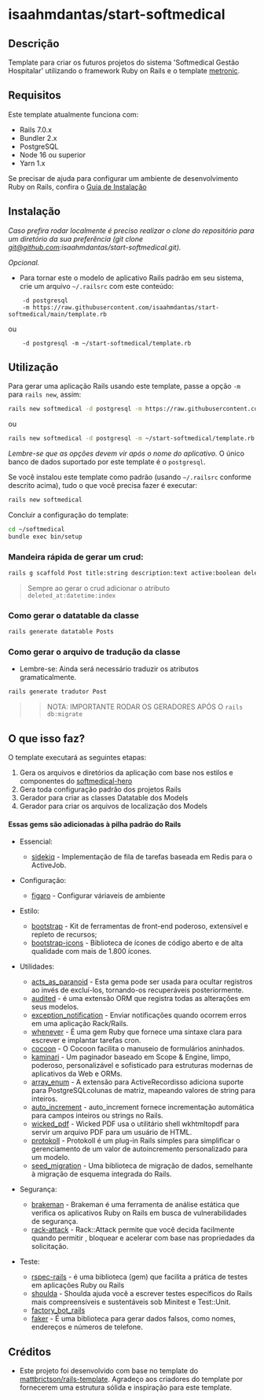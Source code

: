 # isaahmdantas/start-softmedical
## Descrição

Template para criar os futuros projetos do sistema 'Softmedical Gestão Hospitalar' utilizando o framework Ruby on Rails e o template [metronic](https://themeforest.net/item/metronic-responsive-admin-dashboard-template/4021469).

## Requisitos 

Este template atualmente funciona com: 

* Rails 7.0.x
* Bundler 2.x 
* PostgreSQL
* Node 16 ou superior 
* Yarn 1.x 

Se precisar de ajuda para configurar um ambiente de desenvolvimento Ruby on Rails, confira o [Guia de Instalação](https://github.com/isaahmdantas/start-softmedical/blob/main/INSTALAR_RAILS.md)



## Instalação  

*Caso prefira rodar localmente é preciso realizar o clone do repositório para um diretório da sua preferência (git clone git@github.com:isaahmdantas/start-softmedical.git).* 

*Opcional.*

- Para tornar este o modelo de aplicativo Rails padrão em seu sistema, crie um arquivo `~/.railsrc` com este conteúdo:

```
    -d postgresql 
    -m https://raw.githubusercontent.com/isaahmdantas/start-softmedical/main/template.rb
```

ou

```
    -d postgresql -m ~/start-softmedical/template.rb
```

## Utilização

Para gerar uma aplicação Rails usando este template, passe a opção `-m` para `rails new`, assim: 

```bash 
rails new softmedical -d postgresql -m https://raw.githubusercontent.com/isaahmdantas/start-softmedical/main/template.rb
```

ou 

```bash
rails new softmedical -d postgresql -m ~/start-softmedical/template.rb
```


*Lembre-se que as opções devem vir após o nome do aplicativo.* 
O único banco de dados suportado por este template é o `postgresql`.


Se você instalou este template como padrão (usando `~/.railsrc` conforme descrito acima), tudo o que você precisa fazer é executar:

```bash
rails new softmedical
```

Concluir a configuração do template: 
```bash
cd ~/softmedical
bundle exec bin/setup 
```

### Mandeira rápida de gerar um crud: 

```bash 
rails g scaffold Post title:string description:text active:boolean deleted_at:datetime:index 
```
> Sempre ao gerar o crud adicionar o atributo `deleted_at:datetime:index`

### Como gerar o datatable da classe 
```bash 
rails generate datatable Posts
``` 

### Como gerar o arquivo de tradução da classe

* Lembre-se: Ainda será necessário traduzir os atributos gramaticalmente.

```bash 
rails generate tradutor Post
``` 

>> NOTA: IMPORTANTE RODAR OS GERADORES APÓS O ```rails db:migrate```

## O que isso faz?

O template executará as seguintes etapas:

1. Gera os arquivos e diretórios da aplicação com base nos estilos e componentes do [softmedical-hero](https://github.com/heronildesjr/softmedical-hero)
2. Gera toda configuração padrão dos projetos Rails
3. Gerador para criar as classes Datatable dos Models 
4. Gerador para criar os arquivos de localização dos Models


#### Essas gems são adicionadas à pilha padrão do Rails

* Essencial: 
    * [sidekiq](https://github.com/sidekiq/sidekiq) - Implementação de fila de tarefas baseada em Redis para o ActiveJob.

* Configuração:
    * [figaro](https://github.com/laserlemon/figaro) - Configurar váriaveis de ambiente 

* Estilo:
    * [bootstrap](https://getbootstrap.com/) - Kit de ferramentas de front-end poderoso, extensível e repleto de recursos;
    * [bootstrap-icons](https://icons.getbootstrap.com/) - Biblioteca de ícones de código aberto e de alta qualidade com mais de 1.800 ícones.

* Utilidades:
    * [acts_as_paranoid](https://github.com/ActsAsParanoid/acts_as_paranoid) - Esta gema pode ser usada para ocultar registros ao invés de excluí-los, tornando-os recuperáveis ​​posteriormente.
    * [audited](https://github.com/collectiveidea/audited) - é uma extensão ORM que registra todas as alterações em seus modelos.
    * [exception_notification](https://github.com/smartinez87/exception_notification) - Enviar notificações quando ocorrem erros em uma aplicação Rack/Rails.
    * [whenever](https://github.com/javan/whenever) - É uma gem Ruby que fornece uma sintaxe clara para escrever e implantar tarefas cron.
    * [cocoon](https://github.com/nathanvda/cocoon) - O Cocoon facilita o manuseio de formulários aninhados.
    * [kaminari](https://github.com/kaminari/kaminari) - Um paginador baseado em Scope & Engine, limpo, poderoso, personalizável e sofisticado para estruturas modernas de aplicativos da Web e ORMs.
    * [array_enum](https://github.com/freeletics/array_enum) - A extensão para ActiveRecordisso adiciona suporte para PostgreSQLcolunas de matriz, mapeando valores de string para inteiros.
    * [auto_increment](https://github.com/felipediesel/auto_increment) - auto_increment fornece incrementação automática para campos inteiros ou strings no Rails.
    * [wicked_pdf](https://github.com/mileszs/wicked_pdf) - Wicked PDF usa o utilitário shell wkhtmltopdf para servir um arquivo PDF para um usuário de HTML.
    * [protokoll](https://github.com/celsodantas/protokoll) - Protokoll é um plug-in Rails simples para simplificar o gerenciamento de um valor de autoincremento personalizado para um modelo.
    * [seed_migration](https://github.com/pboling/seed_migration) - Uma biblioteca de migração de dados, semelhante à migração de esquema integrada do Rails.

* Segurança: 
    * [brakeman](https://github.com/presidentbeef/brakeman) - Brakeman é uma ferramenta de análise estática que verifica os aplicativos Ruby on Rails em busca de vulnerabilidades de segurança.
    * [rack-attack](https://github.com/rack/rack-attack) - Rack::Attack permite que você decida facilmente quando permitir , bloquear e acelerar com base nas propriedades da solicitação.

* Teste: 
    * [rspec-rails](https://github.com/rspec/rspec-rails) - é uma biblioteca (gem) que facilita a prática de testes em aplicações Ruby ou Rails
    * [shoulda](https://github.com/thoughtbot/shoulda) - Shoulda ajuda você a escrever testes específicos do Rails mais compreensíveis e sustentáveis ​​sob Minitest e Test::Unit.
    * [factory_bot_rails](https://github.com/thoughtbot/factory_bot_rails)
    * [faker](https://github.com/faker-ruby/faker) - É uma biblioteca para gerar dados falsos, como nomes, endereços e números de telefone.

## Créditos 

* Este projeto foi desenvolvido com base no template do [mattbrictson/rails-template](https://github.com/mattbrictson/rails-template). Agradeço aos criadores do template por fornecerem uma estrutura sólida e inspiração para este template.